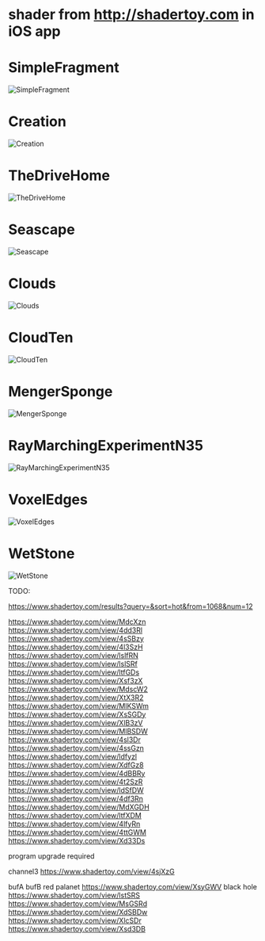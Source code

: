 # shader from http://shadertoy.com in iOS app
# SimpleFragment
![SimpleFragment](images/SimpleFragment.png)
# Creation
![Creation](images/Creation.png)
# TheDriveHome
![TheDriveHome](images/TheDriveHome.png)
# Seascape
![Seascape](images/Seascape.png)
# Clouds
![Clouds](images/Clouds.png)
# CloudTen
![CloudTen](images/CloudTen.png)
# MengerSponge
![MengerSponge](images/MengerSponge.png)
# RayMarchingExperimentN35
![RayMarchingExperimentN35](images/RayMarchingExperimentN35.png)
# VoxelEdges
![VoxelEdges](images/VoxelEdges.png)
# WetStone
![WetStone](images/WetStone.png)

TODO:

https://www.shadertoy.com/results?query=&sort=hot&from=1068&num=12

https://www.shadertoy.com/view/MdcXzn
https://www.shadertoy.com/view/4dd3Rl
https://www.shadertoy.com/view/4sSBzy
https://www.shadertoy.com/view/4l3SzH
https://www.shadertoy.com/view/lslfRN
https://www.shadertoy.com/view/lslSRf
https://www.shadertoy.com/view/ltfGDs
https://www.shadertoy.com/view/Xsf3zX
https://www.shadertoy.com/view/MdscW2
https://www.shadertoy.com/view/XtX3R2
https://www.shadertoy.com/view/MlKSWm
https://www.shadertoy.com/view/XsSGDy
https://www.shadertoy.com/view/XlB3zV
https://www.shadertoy.com/view/MlBSDW
https://www.shadertoy.com/view/4sl3Dr
https://www.shadertoy.com/view/4ssGzn
https://www.shadertoy.com/view/ldfyzl
https://www.shadertoy.com/view/XdfGz8
https://www.shadertoy.com/view/4dBBRy
https://www.shadertoy.com/view/4t2SzR
https://www.shadertoy.com/view/ldSfDW
https://www.shadertoy.com/view/4df3Rn
https://www.shadertoy.com/view/MdXGDH
https://www.shadertoy.com/view/ltfXDM
https://www.shadertoy.com/view/4lfyRn
https://www.shadertoy.com/view/4ttGWM
https://www.shadertoy.com/view/Xd33Ds

program upgrade required

channel3
https://www.shadertoy.com/view/4sjXzG


bufA
bufB
red palanet 
https://www.shadertoy.com/view/XsyGWV
black hole
https://www.shadertoy.com/view/lstSRS
https://www.shadertoy.com/view/MsGSRd
https://www.shadertoy.com/view/XdSBDw
https://www.shadertoy.com/view/XlcSDr
https://www.shadertoy.com/view/Xsd3DB

